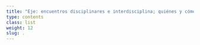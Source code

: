 ```yaml
---
title: "Eje: encuentros disciplinares e interdisciplina; quiénes y cómo participan en el proceso de registro y activación de las fuentes documentales de las artes" 
type: contents
class: list
weight: 12
slug: .
---
```



